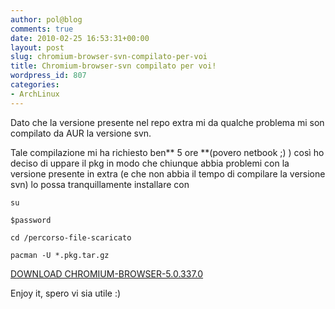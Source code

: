 ```yaml
---
author: pol@blog
comments: true
date: 2010-02-25 16:53:31+00:00
layout: post
slug: chromium-browser-svn-compilato-per-voi
title: Chromium-browser-svn compilato per voi!
wordpress_id: 807
categories:
- ArchLinux
---
```


Dato che la versione presente nel repo extra mi da qualche problema mi son compilato da AUR la versione svn.

Tale compilazione mi ha richiesto ben** 5 ore **(povero netbook ;) ) così ho deciso di uppare il pkg in modo che chiunque abbia problemi con la versione presente in extra (e che non abbia il tempo di compilare la versione svn) lo possa tranquillamente installare con


`su`




`$password`




`cd /percorso-file-scaricato`




`pacman -U *.pkg.tar.gz`




[DOWNLOAD CHROMIUM-BROWSER-5.0.337.0](http://jump.fm/EKBPO)




Enjoy it, spero vi sia utile :)
